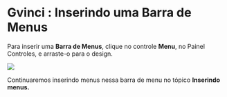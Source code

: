 # Gvinci : Inserindo uma Barra de Menus

Para inserir uma **Barra de Menus**, clique no controle **Menu**, no Painel Controles, e arraste-o para o design.

![](http://www.gvinci.com.br/manual/menubar1gv5.zoom80.png)

Continuaremos inserindo menus nessa barra de menu no tópico **Inserindo menus.** 

